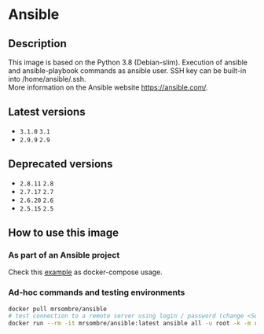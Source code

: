 # Ansible

## Description

This image is based on the Python 3.8 (Debian-slim). Execution of ansible and ansible-playbook commands as ansible user. SSH key can be built-in into /home/ansible/.ssh.  
More information on the Ansible website https://ansible.com/.

## Latest versions

- `3.1.0` `3.1`
- `2.9.9` `2.9`

## Deprecated versions

- `2.8.11` `2.8`
- `2.7.17` `2.7`
- `2.6.20` `2.6`
- `2.5.15` `2.5`

## How to use this image

### As part of an Ansible project

Check this [example](./example) as docker-compose usage.

### Ad-hoc commands and testing environments

```bash
docker pull mrsombre/ansible
# test connection to a remote server using login / password (change <Server IP> to a real IP)
docker run --rm -it mrsombre/ansible:latest ansible all -u root -k -m raw -a 'uname -a' -i '<Server IP>,'
```

